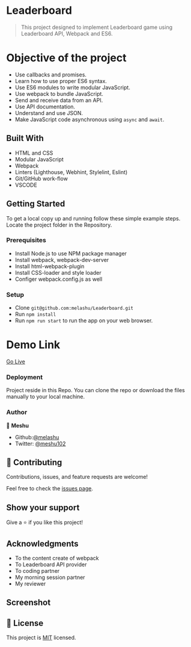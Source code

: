 
# **Leaderboard**
> This project designed to implement Leaderboard game using Leaderboard API, Webpack and ES6. 

# Objective of the project

- Use callbacks and promises.
- Learn how to use proper ES6 syntax.
- Use ES6 modules to write modular JavaScript.
- Use webpack to bundle JavaScript.
- Send and receive data from an API.
- Use API documentation.
- Understand and use JSON.
- Make JavaScript code asynchronous using ```async``` and ```await```.

## Built With

- HTML and CSS
- Modular JavaScript
- Webpack
- Linters (Lighthouse, Webhint, Stylelint, Eslint)
- Git/GitHub work-flow
- VSCODE


## Getting Started

To get a local copy up and running follow these simple example steps.
Locate the project folder in the Repository.

### Prerequisites

- Install Node.js to use NPM package manager 
- Install webpack, webpack-dev-server
- Install html-webpack-plugin 
- Install CSS-loader and style loader 
- Configer webpack.config.js as well

### Setup 
- Clone  ```git@github.com:melashu/Leaderboard.git```
- Run ```npm install```
- Run ```npm run start``` to run the app on your web browser.

# Demo Link

[Go Live](https://melashu.github.io/Leaderboard/)

### Deployment
  Project reside in this Repo. You can clone the repo or download the files manually to your local machine.

### Author 
👤 **Meshu**

- Github:[@melashu](https://github.com/melashu)
- Twitter: [@meshu102](https://twitter.com/meshu102)
 
## 🤝 Contributing

Contributions, issues, and feature requests are welcome!

Feel free to check the [issues page](../../issues/).

## Show your support

Give a ⭐️ if you like this project!

## Acknowledgments

- To the content create of webpack 
- To Leaderboard API provider 
- To coding partner
- My morning session partner 
- My reviewer

## Screenshot 

## 📝 License

This project is [MIT](./LICENSE) licensed.

